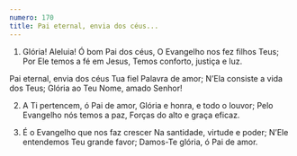 ```yaml
---
numero: 170
title: Pai eternal, envia dos céus...
---
```

1. Glória! Aleluia! Ó bom Pai dos céus,
O Evangelho nos fez filhos Teus;
Por Ele temos a fé em Jesus,
Temos conforto, justiça e luz.

Pai eternal, envia dos céus
Tua fiel Palavra de amor;
N’Ela consiste a vida dos Teus;
Glória ao Teu Nome, amado Senhor!

2. A Ti pertencem, ó Pai de amor,
Glória e honra, e todo o louvor;
Pelo Evangelho nós temos a paz,
Forças do alto e graça eficaz.

3. É o Evangelho que nos faz crescer
Na santidade, virtude e poder;
N’Ele entendemos Teu grande favor;
Damos-Te glória, ó Pai de amor.
